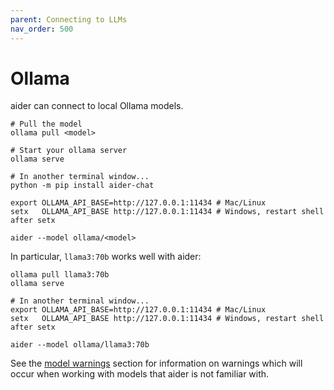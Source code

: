```yaml
---
parent: Connecting to LLMs
nav_order: 500
---
```


# Ollama

aider can connect to local Ollama models.

```
# Pull the model
ollama pull <model>

# Start your ollama server
ollama serve

# In another terminal window...
python -m pip install aider-chat

export OLLAMA_API_BASE=http://127.0.0.1:11434 # Mac/Linux
setx   OLLAMA_API_BASE http://127.0.0.1:11434 # Windows, restart shell after setx

aider --model ollama/<model>
```

In particular, `llama3:70b` works well with aider:


```
ollama pull llama3:70b
ollama serve

# In another terminal window...
export OLLAMA_API_BASE=http://127.0.0.1:11434 # Mac/Linux
setx   OLLAMA_API_BASE http://127.0.0.1:11434 # Windows, restart shell after setx

aider --model ollama/llama3:70b 
```

See the [model warnings](warnings.html)
section for information on warnings which will occur
when working with models that aider is not familiar with.

